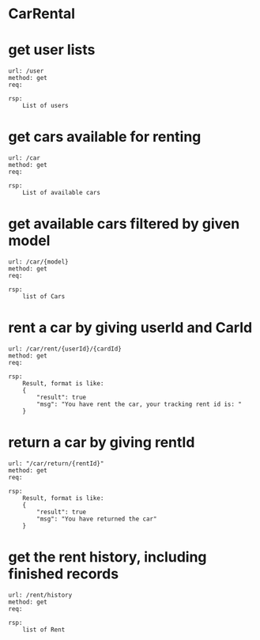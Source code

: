 # CarRental

# get user lists
```
url: /user
method: get
req:
   
rsp:
    List of users
```

# get cars available for renting
```
url: /car
method: get
req:
   
rsp:
    List of available cars
```

# get available cars filtered by given model
```
url: /car/{model}
method: get
req:
   
rsp:
    list of Cars
```

# rent a car by giving userId and CarId
```
url: /car/rent/{userId}/{cardId}
method: get
req:
   
rsp:
    Result, format is like:
    {
        "result": true
        "msg": "You have rent the car, your tracking rent id is: "
    }
```

# return a car by giving rentId
```
url: "/car/return/{rentId}"
method: get
req:
   
rsp:
    Result, format is like:
    {
        "result": true
        "msg": "You have returned the car"
    }
```
# get the rent history, including finished records

```
url: /rent/history
method: get
req:
   
rsp:
    list of Rent
```
